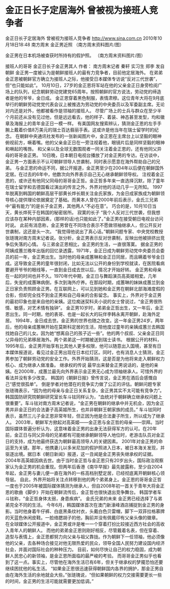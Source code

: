 # 金正日长子定居海外 曾被视为接班人竞争者

金正日长子定居海外 曾被视为接班人竞争者
http://www.sina.com.cn  2010年10月18日18:48  南方周末
金正男近照 （南方周末资料图片/图）

金正男在日本机场被查获时所持有的假护照。 （南方周末资料图片/图）

接班人的哥哥
金正日长子金正男其人
作者： 南方周末记者 秦轩 实习生 郑李 发自朝鲜
金正男一度被认为是朝鲜接班人的最有力竞争者，目前他定居海外。
在弟弟金正恩被朝鲜官方确立为接班人之际，他接受日本媒体专访说“反对三代世袭”，但“也只能如此”。
10月10日，27岁的金正恩将军站在他的父亲金正日身旁检阅广场上的队列，纪念朝鲜劳动党建党65周年。按照朝鲜的官方说法，劳动党的缔造者是他的爷爷，金日成。
金正恩穿着黑色制服，表情肃穆。这位青年大将在9月底举行的朝鲜劳动党党代表会议上被推选为劳动党的中央委员以及军委副主席。无论对内还是对外，他都被看作是领袖的接班人。
尽管广场上的士兵与群众在至少半个月前还从没有见过他，但是远远看去，他的样子、着装、神态甚至发型，均和徽章及海报上的青年金正日一模一样。
有美国网友搜索辨认，猜测金正恩的左手手腕上戴着价值8万美元的瑞士百达翡丽手表。这或许是他当年在瑞士留学时的纪念。
在朝鲜中央通讯社发布的一张新闻图片中，金正恩在主席台上以坚毅的眼神俯视前方，噘着嘴。他的父亲金正日在一旁注视着他，眼镜片后是同样坚毅的眼神和噘起的嘴唇。
和父亲以及全球无数围观者一同关注着金正恩的，还有他同父异母的哥哥金正男。
10日晚，日本朝日电视台播放了对金正男的专访。在访谈中，金正男一方面表示不认可朝鲜领导人世袭制，同时表示愿意在海外帮助自己的兄弟。
与金正恩的命运不同，据公开报道，金正男至少在2004年以后便在朝鲜国外定居。在过去的6年中，他数次向外界表示自己无心继承朝鲜领导权。
注视着金正恩的，或许还有他同父同母的哥哥金正哲。金正哲多年来一直选择沉默，除了童年在瑞士留学和去德国看过演出的传言之外，外界对他的活动几乎一无所知。
1997年脱离到韩国的朝鲜高层干部黄长烨长期关注金氏家族，为金日成家族成为朝鲜领导核心提供理论依据奠定了基础。而黄本人曾在2000年前后表示，金氏三兄弟中“最有能力”的是长子金正男，其他两人“不必在意”。
巧合的是，10月10日当天，黄长烨死于在韩国的秘密居所。
寂寞的长子
“我个人反对三代世袭，但我想应该存在某种内部因素，(那样的话)也只能如此了。”金正男在接受朝日电视台访问时说。
此前有消息称，金正男曾在不同场合表示不愿做领袖继承人，但公开反对世袭制，这还是头一次。
“我觉得他说出了真心话。”朝鲜问题专家、中央党校教授张琏瑰对南方周末记者说。张分析，金正男表示反对世袭制，反映出他被排挤出竞争后失落的心情。
与三弟金正恩相比，金正男的生活，一直很落寞。
据金正男的阿姨成蕙兰晚年出版的回忆录透露，1971年，金正日成为朝鲜劳动党中央委员会委员的前一年，金正男出生。当时他的母亲成蕙琳和金正日同居，而且瞒着爷爷金日成。这导致金正男的童年很封闭，比如无法以公开的身份到学校就读，在医院看病要避开爷爷的眼线等，一直到金日成去世以后，情况才开始好转。
金正男和母亲在一起的时间也并不久。1970年代中期，金正日与舞蹈演员高英姬相爱。几年后，失宠的成蕙琳病倒，多次到海外疗养。在那段时期，成蕙琳的妹妹成蕙兰到金正日家负责照顾金正男。在互联网上，可以见到她和金正男在朝鲜北部海滩度假的合影，但却完全找不到金正男和自己母亲的合影留念。
事实上，外界对于金正男的最初印象也是来自他的亲姨。这位痴迷契科夫小说的女士曾说过，“金正男很热情、敏感，对艺术情有独钟”。
金正男10岁时，弟弟金正哲出生，又一年后，金正恩出生。同一时期，他的表哥、也是一起长大的玩伴李韩永离开朝鲜，赴海外定居。
1994年，金日成去世。金正男的世界也随之改变。这一年金正男24岁。两年后，他的母亲成蕙琳开始在莫斯科定居的生活，陪他度过童年的亲姨成蕙兰去韩国找她自己的儿女。因为她“想离自己的孩子近一些”。他的两个叔叔、父亲金正日同父异母的兄弟移居海外。两个弟弟这一时期被送到瑞士读书。
根据公开的材料，1995年后，金正男开始享有比其他人更多权限，他可以随意出入国境，甚至有日本媒体报道说，看见过金正男出现在日本红灯区。同时，也有消息人士猜测，金正男参加了朝鲜劳动党的安全工作。外界开始猜测，这是否是为他将来走入朝鲜权力核心、成为继承人做准备。
继承权的传说
最早出来替金正男说话的，是他的亲姨。在2000年，成蕙兰最先向外界表示金正男无心成为领袖继承人。可惜外界的看法并没有多少改变。
韩国的《朝鲜日报》曾传言说，金正男在酒后会感慨自己“感觉很孤单”。
倒是学者对他潜在的竞争实力做了公正的评估。朝鲜问题专家张琏瑰表示，“因为他的母亲与金正日关系复杂，金正男其实不太可能有竞争力”。
韩国国防研究院朝鲜研究室长车斗铉同样认为，“血统对于朝鲜确立继承权问题上很重要”。车斗铉对南方周末记者说，“金正男在朝鲜的继承中并无机会，因为金正男并非金正日的合法妻子高英姬所生，也并非朝鲜王朝家族的成员。”
车斗铉同时表示，虽然三儿子金正恩非常年轻，但正因为他是合法妻子所生，所以成为了继承人。
2003年，朝鲜军方掀起对高英姬——金正恩与金正哲的母亲——崇拜。当时国际媒体普遍分析认为，这意味着金正男的出身无法获得军方的认可。在20年前，金正日与同父异母的兄弟都有可能继承朝鲜领导人地位时，老游击队员对金正日的支持，成为他最终获选为朝鲜最高领导人的关键因素。
2001年对金正男的命运至为关键。那年，他携妻儿以多米尼加的假护照进入日本，被日本海关发现，并驱逐出境。据日本《朝日新闻》报道，这一丑闻是金正男丧失继承权的证据。
2004年高英姬因病去世。由于当时金正哲与金正恩只有20岁出头，国际政治观察家认为金正男的机会重现。但两年后香港《南华早报》最先披露称，至少自2004年起，金正男与妻儿便一直在海外的一栋高档别墅定居，已经彻底离开朝鲜核心领导层。
自此，外界开始将关注点转移到他的两个弟弟身上。金正恩的哥哥金正哲一度也于2005年被国际媒体猜测为继承人，但自2008年初一首关于青年大将金正恩的歌曲《脚步》开始在朝鲜流传后，金正哲也很快退出竞争舞台。
韩国学者车斗铉称，“金正哲身体太弱，身患疾病”。
金氏兄弟的未来
金正男已经选择了与弟弟完全不同的生活。
今年6月，韩国媒体首次在澳门新濠峰酒店捕捉到金正男的身影。当时他身着牛仔裤、白底黑条纹衬衣，头戴白色贝雷帽，脚下一双菲拉格慕牌的天蓝色休闲皮鞋。一脸络腮胡子的他，胸前并没有佩戴印有父亲头像的徽章。
在全球媒体公开报道中，金正男或许是唯一一个穿着打扮比较接近西方社会的高收入青年人的朝鲜人。
而他的弟弟金正恩则刚好相反，尽管戴着名表，但在穿着、造型与表情上，金正恩都努力向父亲与祖父靠拢。作为朝鲜下一任领袖，他必须像他的父亲，去各种场合接见对他无限热爱的民众，领导全国人民努力建设国内经济社会，并面对国际社会的种种压力。
目前，如何尽快让自己的权力稳固，成为朝鲜人民忠心的新领袖，是金正恩所面临的最严峻的考验。
而哥哥金正男似乎也看到了这一点。事实上，尽管他在海外生活已有6年，但关于继承权的梦魇恐怕还要继续困扰他的私生活。
“如果金正恩很迅速获得朝鲜国内各界的拥护，那金正男自由在海外生活的余地就会大些。”张琏瑰说，“但如果朝鲜的权力交接需要更长一些的时间，金正男的生活可能就需要更加低调。”

